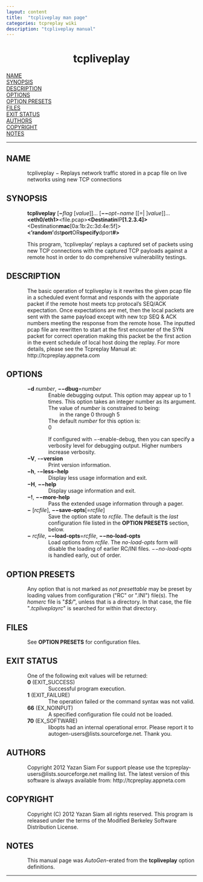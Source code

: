 ```yaml
---
layout: content
title:  "tcpliveplay man page"
categories: tcpreplay wiki
description: "tcpliveplay manual"
---
```


<!-- Creator     : groff version 1.20.1 -->
<!-- CreationDate: Tue Jan  7 15:29:42 2014 -->
<!-- <!DOCTYPE html PUBLIC "-//W3C//DTD HTML 4.01 Transitional//EN"
"http://www.w3.org/TR/html4/loose.dtd">
 -->
 <html>
<head>
<meta name="generator" content="groff -Thtml, see www.gnu.org">
<meta http-equiv="Content-Type" content="text/html; charset=US-ASCII">
<meta name="Content-Style" content="text/css">
<style type="text/css">
       p       { margin-top: 0; margin-bottom: 0; vertical-align: top }
       pre     { margin-top: 0; margin-bottom: 0; vertical-align: top }
       table   { margin-top: 0; margin-bottom: 0; vertical-align: top }
       h1      { text-align: center }
</style>
<title>tcpliveplay</title>

</head>
<body>

<h1 align="center">tcpliveplay</h1>

<a href="#NAME">NAME</a><br>
<a href="#SYNOPSIS">SYNOPSIS</a><br>
<a href="#DESCRIPTION">DESCRIPTION</a><br>
<a href="#OPTIONS">OPTIONS</a><br>
<a href="#OPTION PRESETS">OPTION PRESETS</a><br>
<a href="#FILES">FILES</a><br>
<a href="#EXIT STATUS">EXIT STATUS</a><br>
<a href="#AUTHORS">AUTHORS</a><br>
<a href="#COPYRIGHT">COPYRIGHT</a><br>
<a href="#NOTES">NOTES</a><br>

<hr>


<h2>NAME
<a name="NAME"></a>
</h2>


<p style="margin-left:11%; margin-top: 1em">tcpliveplay
&minus; Replays network traffic stored in a pcap file on
live networks using new TCP connections</p>

<h2>SYNOPSIS
<a name="SYNOPSIS"></a>
</h2>



<p style="margin-left:11%; margin-top: 1em"><b>tcpliveplay</b>
[<b>&minus;</b><i>flag</i> [<i>value</i>]]...
[<b>&minus;&minus;</b><i>opt&minus;name</i> [[=|
]<i>value</i>]]...<b>&lt;eth0/eth1&gt;</b>&lt;file.pcap&gt;<b>&lt;Destinatin</b>IP<b>[1.2.3.4]&gt;</b>&lt;Destination<b>mac</b>[0a:1b:2c:3d:4e:5f]&gt;<b>&lt;&rsquo;random&rsquo;</b>dst<b>port</b>OR<b>specify</b>dport<b>#&gt;</b></p>

<p style="margin-left:11%; margin-top: 1em">This program,
&rsquo;tcpliveplay&rsquo; replays a captured set of packets
using new TCP connections with the captured TCP payloads
against a remote host in order to do comprehensive
vulnerability testings.</p>

<h2>DESCRIPTION
<a name="DESCRIPTION"></a>
</h2>


<p style="margin-left:11%; margin-top: 1em">The basic
operation of tcpliveplay is it rewrites the given pcap file
in a scheduled event format and responds with the apporiate
packet if the remote host meets tcp protocal&rsquo;s SEQ/ACK
expectation. Once expectations are met, then the local
packets are sent with the same payload except with new tcp
SEQ &amp; ACK numbers meeting the response from the remote
hose. The inputted pcap file are rewritten to start at the
first encounter of the SYN packet for correct operation
making this packet be the first action in the event schedule
of local host doing the replay. For more details, please see
the Tcpreplay Manual at: http://tcpreplay.appneta.com</p>

<h2>OPTIONS
<a name="OPTIONS"></a>
</h2>



<p style="margin-left:11%; margin-top: 1em"><b>&minus;d</b>
<i>number</i>, <b>&minus;&minus;dbug</b>=<i>number</i></p>

<p style="margin-left:22%;">Enable debugging output. This
option may appear up to 1 times. This option takes an
integer number as its argument. The value of <i>number</i>
is constrained to being:</p>

<p style="margin-left:28%;">in the range 0 through 5</p>

<p style="margin-left:22%;">The default <i>number</i> for
this option is: <br>
0</p>

<p style="margin-left:22%; margin-top: 1em">If configured
with &minus;-enable-debug, then you can specify a verbosity
level for debugging output. Higher numbers increase
verbosity.</p>

<p style="margin-left:11%;"><b>&minus;V</b>,
<b>-&minus;version</b></p>

<p style="margin-left:22%;">Print version information.</p>

<p style="margin-left:11%;"><b>&minus;h</b>,
<b>-&minus;less&minus;help</b></p>

<p style="margin-left:22%;">Display less usage information
and exit.</p>

<p style="margin-left:11%;"><b>&minus;H</b>,
<b>&minus;&minus;help</b></p>

<p style="margin-left:22%;">Display usage information and
exit.</p>

<p style="margin-left:11%;"><b>&minus;!</b>,
<b>&minus;&minus;more-help</b></p>

<p style="margin-left:22%;">Pass the extended usage
information through a pager.</p>

<p style="margin-left:11%;"><b>&minus;</b> [<i>rcfile</i>],
<b>&minus;&minus;save-opts</b>[=<i>rcfile</i>]</p>

<p style="margin-left:22%;">Save the option state to
<i>rcfile</i>. The default is the <i>last</i> configuration
file listed in the <b>OPTION PRESETS</b> section, below.</p>

<p style="margin-left:11%;"><b>&minus;</b> <i>rcfile</i>,
<b>&minus;&minus;load-opts</b>=<i>rcfile</i>,
<b>&minus;&minus;no-load-opts</b></p>

<p style="margin-left:22%;">Load options from
<i>rcfile</i>. The <i>no-load-opts</i> form will disable the
loading of earlier RC/INI files.
<i>&minus;&minus;no-load-opts</i> is handled early, out of
order.</p>

<h2>OPTION PRESETS
<a name="OPTION PRESETS"></a>
</h2>


<p style="margin-left:11%; margin-top: 1em">Any option that
is not marked as <i>not presettable</i> may be preset by
loading values from configuration (&quot;RC&quot; or
&quot;.INI&quot;) file(s). The <i>homerc</i> file is
&quot;<i>$$/</i>&quot;, unless that is a directory. In that
case, the file &quot;<i>.tcpliveplayrc</i>&quot; is searched
for within that directory.</p>

<h2>FILES
<a name="FILES"></a>
</h2>


<p style="margin-left:11%; margin-top: 1em">See <b>OPTION
PRESETS</b> for configuration files.</p>

<h2>EXIT STATUS
<a name="EXIT STATUS"></a>
</h2>


<p style="margin-left:11%; margin-top: 1em">One of the
following exit values will be returned: <b><br>
0</b> (EXIT_SUCCESS)</p>

<p style="margin-left:22%;">Successful program
execution.</p>

<p style="margin-left:11%;"><b>1</b> (EXIT_FAILURE)</p>

<p style="margin-left:22%;">The operation failed or the
command syntax was not valid.</p>

<p style="margin-left:11%;"><b>66</b> (EX_NOINPUT)</p>

<p style="margin-left:22%;">A specified configuration file
could not be loaded.</p>

<p style="margin-left:11%;"><b>70</b> (EX_SOFTWARE)</p>

<p style="margin-left:22%;">libopts had an internal
operational error. Please report it to
autogen-users@lists.sourceforge.net. Thank you.</p>

<h2>AUTHORS
<a name="AUTHORS"></a>
</h2>


<p style="margin-left:11%; margin-top: 1em">Copyright 2012
Yazan Siam For support please use the
tcpreplay-users@lists.sourceforge.net mailing list. The
latest version of this software is always available from:
http://tcpreplay.appneta.com</p>

<h2>COPYRIGHT
<a name="COPYRIGHT"></a>
</h2>


<p style="margin-left:11%; margin-top: 1em">Copyright (C)
2012 Yazan Siam all rights reserved. This program is
released under the terms of the Modified Berkeley Software
Distribution License.</p>

<h2>NOTES
<a name="NOTES"></a>
</h2>


<p style="margin-left:11%; margin-top: 1em">This manual
page was <i>AutoGen</i>-erated from the <b>tcpliveplay</b>
option definitions.</p>
<hr>
</body>
</html>
